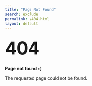 ```yaml
---
title: "Page Not Found"
search: exclude
permalink: /404.html
layout: default
---  
```


<style type="text/css" media="screen">

  h1 {
    margin: 30px 0;
    font-size: 4em;
    line-height: 1;
    letter-spacing: -1px;
  }
</style>

<div class="container text-center">
  <h1>404</h1>

  <p><strong>Page not found :(</strong></p>
  <p>The requested page could not be found.</p>
</div>
